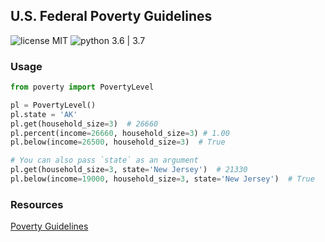 ## U.S. Federal Poverty Guidelines

![license MIT](https://s3-us-west-1.amazonaws.com/bryand1/images/badges/license-MIT-blue.svg)
![python 3.6 | 3.7](https://s3-us-west-1.amazonaws.com/bryand1/images/badges/python-3.6-3.7.svg)


### Usage

```python
from poverty import PovertyLevel

pl = PovertyLevel()
pl.state = 'AK'
pl.get(household_size=3)  # 26660
pl.percent(income=26660, household_size=3) # 1.00
pl.below(income=26500, household_size=3)  # True

# You can also pass `state` as an argument
pl.get(household_size=3, state='New Jersey')  # 21330
pl.below(income=19000, household_size=3, state='New Jersey')  # True
```

### Resources

[Poverty Guidelines](https://aspe.hhs.gov/poverty-guidelines)  
